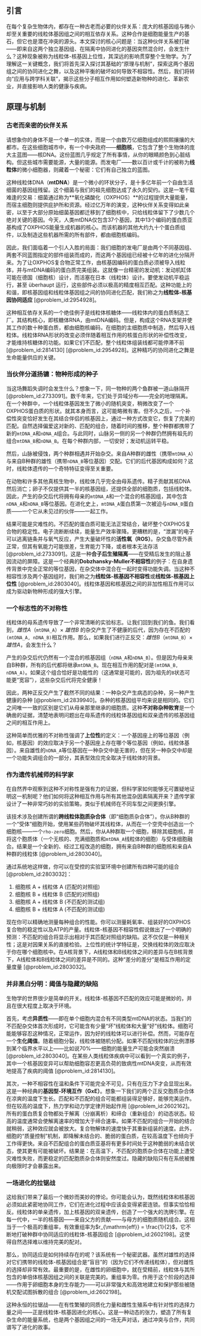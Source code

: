 ## 引言
在每个复杂生物体内，都存在一种古老而必要的伙伴关系：庞大的核基因组与微小却至关重要的线粒体基因组之间的相互依存关系。这种合作是细胞能量生产的基石，但它也是潜在冲突的源头。本文探讨的核心问题是：当这种伙伴关系被打破——即来自这两个独立基因组、在隔离中协同进化的基因突然混合时，会发生什么？这种现象被称为线粒体-核基因上位性，其深远的影响贯穿整个生物学。为了理解这一关键概念，我们将首先深入探讨其基础的“原理与机制”，探索这两个基因组之间的协同进化之舞，以及这种平衡的破坏如何导致不相容性。然后，我们将转向“应用与跨学科关联”，揭示这些分子相互作用如何塑造新物种的进化、革新农业，并直接影响人类的健康与疾病。

## 原理与机制

### 古老而亲密的伙伴关系

请想象你的身体不是一个单一的实体，而是一个由数万亿细胞组成的熙熙攘攘的大都市。在这些细胞城市中，有一个中央政府——**细胞核**，它包含了整个生物体的庞大主蓝图——核DNA。这份蓝图几乎规定了所有事情，从你的眼睛颜色到心脏结构。但这些城市需要能源，大量的能源。而发电厂——数以百计或千计的被称为**线粒体**的微小细胞器，则藏着一个秘密：它们有自己独立的蓝图。

这种线粒体DNA（**mtDNA**）是一个微小的环状分子，是十多亿年前一个自由生活细菌的基因组残留。这个细菌与我们的祖先细胞达成了永久的契约。这是一笔千载难逢的交易：细菌通过称为**氧化磷酸化（OXPHOS）**的过程提供大量能量，而宿主细胞则提供庇护所和资源。经过亿万年的演变，这种伙伴关系变得如此亲密，以至于大部分原始细菌基因都迁移到了细胞核中，只给线粒体留下了少数几个绝对关键的基因。今天，人类mtDNA仅包含37个基因，其中13个编码的蛋白质亚基构成了OXPHOS能量生成机器的核心。而该机器的其他大约九十个蛋白质组件，以及制造这些机器所需的所有部件，都由细胞核编码。

因此，我们面临着一个引人入胜的局面：我们细胞的发电厂是由两个不同基因组、两套不同蓝图指定的部件组装而成的，而这两个基因组已经被十亿年的进化分隔开来。为了让OXPHOS复合物正常工作，由核基因编码的蛋白质必须被导入线粒体，并与mtDNA编码的蛋白质完美组装。这就像一台精密的发动机：发动机缸体可能在德国（细胞核）设计，而活塞在日本（线粒体）设计。要使发动机平稳运行，甚至 überhaupt 运行，这些部件必须以极高的精度相互匹配。这种功能上的和谐，即核基因组和线粒体基因组之间的协同进化匹配，我们称之为**线粒体-核基因协同适应** [@problem_id:2954928]。

这种相互依存关系的一个绝佳例子是线粒体核糖体——线粒体内的蛋白质制造工厂。其结构核心，即核糖体RNA，由mtDNA编码。但是，构成这个RNA支架并使其工作的数十种蛋白质，都由细胞核编码，在细胞的主细胞质中制造，然后导入线粒体。线粒体RNA形状的改变必须伴随着相互作用的核蛋白形状的补偿性改变，才能维持核糖体的功能。如果它们不匹配，整个线粒体组装线都可能停滞不前 [@problem_id:2814130] [@problem_id:2954928]。这种精巧的协同进化之舞是生命能量供应的关键。

### 当伙伴分道扬镳：物种形成的种子

当这场舞蹈失调时会发生什么？想象一下，同一物种的两个鱼群被一道山脉隔开 [@problem_id:2733091]。数千年来，它们处于异域分布——完全的地理隔离。在一个种群中，一个线粒体基因发生了微小的随机突变，稍微改变了一个OXPHOS蛋白质的形状。就其本身而言，这可能略微有害。但不久之后，一个补偿性突变恰好发生在其结合伴侣的核基因上，通过一种方式改变它，恢复了完美的匹配。自然选择偏爱这对新的、匹配的组合，随着时间的推移，整个种群都携带了新的`mtDNA_A`和`nDNA_A`组合。与此同时，山脉另一侧的另一个种群仍然拥有祖先的组合`mtDNA_B`和`nDNA_B`。在每个种群内部，一切安好；发动机运转平稳。

然后，山脉被侵蚀，两个种群相遇并开始杂交。来自A种群的雌性（携带`mtDNA_A`）与来自B种群的雄性（携带`nDNA_B`等位基因）交配。它们的后代基因构成如何？这时，线粒体遗传的一个奇特特征变得至关重要。

在动物和许多其他真核生物中，线粒体几乎完全由母系遗传。精子贡献其核DNA然后消亡；卵子不仅提供其一半的核基因组，还提供全部的细胞质，包括线粒体。因此，产生的杂交后代将拥有母亲的`mtDNA_A`和一个混合的核基因组，其中包含`nDNA_A`和`nDNA_B`等位基因。在进化史上，`mtDNA_A`蛋白质第一次被迫与`nDNA_B`蛋白质——一个它从未见过的伙伴——一起工作。

结果可能是灾难性的。不匹配的蛋白质可能无法正常结合，破坏整个OXPHOS复合物的稳定性。电子流断断续续，能量生产效率骤降。更糟糕的是，“泄漏”的电子可以逃离链条并与氧气反应，产生大量破坏性的**活性氧（ROS）**。杂交鱼尽管外表正常，但其有氧能力可能很差，生育能力下降，或者根本无法存活 [@problem_id:2733091]。这是一种**合子后生殖隔离**——在受精后发生的阻止基因流动的屏障。这是一个经典的**Dobzhansky-Muller不相容性**的例子：在自身遗传背景中完全正常的等位基因，在杂交体中混合在一起时变得功能失调。当这种不相容性涉及两个基因组时，我们称之为**线粒体-核基因不相容性**或**线粒体-核基因上位性** [@problem_id:2803040]。线粒体基因和核基因之间的非加性相互作用可以成为驱动新物种形成的强大引擎。

### 一个标志性的不对称性

线粒体的母系遗传导致了一个非常清晰的实验标志。让我们回到我们的鱼。我们看到，*雌性A*（`mtDNA_A`）× *雄性B* 的杂交产生了不健康的后代，因为存在不匹配的`(mtDNA_A, nDNA_B)`相互作用。那么，如果我们进行正反交：*雌性B*（`mtDNA_B`）× *雄性A*，会发生什么？

产生的杂交后代仍然有一个混合的核基因组（`nDNA_A`和`nDNA_B`）。但是因为母亲来自B种群，所有的后代都将继承`mtDNA_B`。现在相互作用的配对是`(mtDNA_B, nDNA_A)`。如果这个组合恰好是功能性的（这通常是可能的，因为祖先的`B`状态可能更“宽容”），这些杂交后代将完全健康！

因此，两种正反交产生了截然不同的结果：一种杂交产生病态的杂种，另一种产生健康的杂种 [@problem_id:2839940]。杂种的核基因组平均来说是相同的。它们之间唯一一致的区别是它们从母亲那里继承的细胞质。这种**不对称杂种败育**是一个确凿的证据，清楚地表明问题出在母系遗传的线粒体基因组和双亲遗传的核基因组之间的相互作用上。

这种简单而优雅的不对称性强调了**上位性**的定义：一个基因座上的等位基因（例如，核基因）的效应取决于另一个基因座上存在哪个等位基因（例如，线粒体基因）。来自雄性的`nDNA_A`等位基因在一种杂交中是无害的，但在另一种杂交中却是一个功能失调组合的一部分，其表型效应完全取决于线粒体的背景。

### 作为遗传机械师的科学家

在自然界中观察到这种不对称性是强有力的证据，但科学家如何能够无可置疑地证明这一机制呢？他们如何将这种相互作用与所有其他混杂因素隔离开来？遗传学家设计了一种非常巧妙的实验策略，类似于机械师在不同车型之间更换引擎。

该技术涉及创建所谓的**跨线粒体胞质杂合体**（即“细胞质杂合体”）。你从B种群的一个“受体”细胞开始，使用某些药物破坏其线粒体，从而在一个空壳中创造出一个细胞核——一个`rho-zero`细胞。然后，你从A种群取一个细胞，移除其细胞核，并将这个胞质体（一个无核的、充满细胞质和`mtDNA_A`线粒体的细胞）与受体细胞融合。结果是一个全新的、经过工程改造的细胞，拥有来自B种群的细胞核和来自A种群的线粒体 [@problem_id:2803040]。

通过系统地这样做，你可以在受控的实验室环境中创建所有四种可能的组合 [@problem_id:2803032]：
1.  细胞核 A + 线粒体 A (匹配的对照组)
2.  细胞核 B + 线粒体 B (匹配的对照组)
3.  细胞核 A + 线粒体 B (不匹配的测试组)
4.  细胞核 B + 线粒体 A (不匹配的测试组)

现在你可以精确地测量每种组合的性能。你可以测量耗氧率、组装好的OXPHOS复合物的稳定性以及ATP的产量。线粒体-核基因不相容性假说做出了一个明确的预测：不匹配的组合将显示出相对于其匹配对照组的缺陷。这不仅仅是一种相关性；这是对因果关系的直接检验。上位性的统计学特征是，交换线粒体的效应取决于你在哪个细胞核中。在A核背景下，A线粒体和B线粒体之间的差异与在B核背景下，A线粒体和B线粒体之间的差异是不同的。这种“差分的差分”是相互作用的定量度量 [@problem_id:2803032]。

### 并非黑白分明：阈值与隐藏的缺陷

生物学的世界很少是简单的开关。线粒体-核基因不匹配的效应可能是微妙的，并且在很大程度上取决于环境。

首先，考虑**异质性**——即在单个细胞内混合有不同类型mtDNA的状态。当我们的不匹配杂交体首次形成时，它可能含有少量“坏”线粒体和大量“好”线粒体。细胞可能能够容忍这种情况，正常运作，因为好的线粒体可以进行补偿。然而，可能存在一个**生化阈值**。随着细胞分裂，线粒体被随机分配。如果不匹配线粒体的比例漂移到某个临界水平以上——比如说70%——细胞的能量生产可能会突然崩溃 [@problem_id:2803040]。在某些人类线粒体疾病中可以看到一个真实的例子，其中一个核基因变异可以帮助细胞容忍更高负荷的致病性mtDNA突变，从而有效地提高了疾病的阈值 [@problem_id:2814130]。

其次，一种不相容性在温和条件下可能完全不可见，只有在压力下才会显现出来。这是一种经典的**基因型-环境互作（GxE）**。想象一下我们的两个正反交胞质杂合体在凉爽的温度下生长。匹配和不匹配的组合可能都组装得足够好，能够完美运作。但在较高的温度下，热力学和动力学定律开始起作用 [@problem_id:2602162]。所有的蛋白质复合物都处于解离（分崩离析）和缔合（重新组合）的动态状态。较高的温度通常会使解离速率的增加大于缔合速率。如果不匹配的组合一开始的结合就稍弱，这种效应就会被放大。复合物解体的速度快于其重新组装的速度。此外，细胞的“质量控制”机制，即降解未结合的、脆弱的蛋白质，在较高温度下也倾向于工作得更快。来自不匹配组合的蛋白质亚基将有更多时间处于这种脆弱的未结合状态，使其更有可能被破坏。结果是：在高温下，不匹配的胞质杂合体在功能上遭受灾难性失败，而更稳定的匹配胞质杂合体则安然度过。隐藏的缺陷只有在系统被推向极限时才会暴露出来。

### 一场进化的拉锯战

这给我们带来了最后一个微妙而美妙的悖论。你可能会认为，既然线粒体和核基因必须如此紧密地协同工作，它们在进化过程中应该会变得紧密连锁。但事实恰恰相反。线粒体的单亲遗传，加上核基因的双亲遗传，创造了一个强大的洗牌引擎。在每一代中，一半的核基因——来自父方的贡献——与母方的细胞质随机组合。这相当于一个极高的重组率，有效重组率为$r_{\mathrm{eff}} = \frac{1}{2}$，它不断地打破种群中协同适应的线粒体-核基因组合 [@problem_id:2602198]。这使得自然选择难以维持完美的配对。

那么，协同适应是如何持续存在的呢？该系统有一个秘密武器。虽然对雄性的选择对它们携带的线粒体-核基因组合是“盲目”的（因为它们不传递线粒体），但对雌性的选择却非常有效。最重要的是，在雌性的卵细胞中，就在受精前，线粒体与其所包含的单倍体核基因组之间的关联是完美的。重组率为零。作用于这个阶段的选择——作用于卵细胞本身的生存能力——可以非常强大和高效地建立和保护那些被随机交配试图拆散的组合 [@problem_id:2602198]。

这种永恒的拉锯战——在有性繁殖的同质化力量和雌性生殖系中有针对性的选择力量之间——正是线粒体-核基因进化的核心。这是一种动态的张力，塑造了所有复杂生命的能量系统，也是两个基因组之间的一场无声对话，通过冲突与合作，共同谱写了进化的故事。

